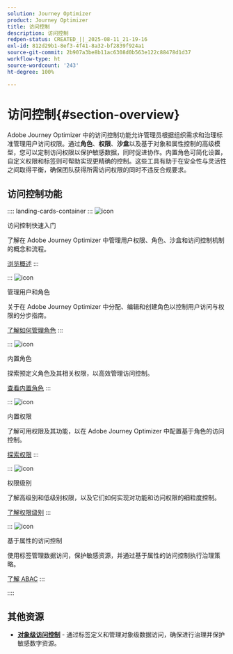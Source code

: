 ```yaml
---
solution: Journey Optimizer
product: Journey Optimizer
title: 访问控制
description: 访问控制
redpen-status: CREATED_||_2025-08-11_21-19-16
exl-id: 812d29b1-8ef3-4f41-8a32-bf2839f924a1
source-git-commit: 2b907a3be8b11ac6308d0b563e122c88478d1d37
workflow-type: ht
source-wordcount: '243'
ht-degree: 100%

---
```


# 访问控制{#section-overview}

Adobe Journey Optimizer 中的访问控制功能允许管理员根据组织需求和治理标准管理用户访问权限。通过&#x200B;**角色**、**权限**、**沙盒**&#x200B;以及基于对象和属性控制的高级模型，您可以定制访问权限以保护敏感数据，同时促进协作。内置角色可简化设置，自定义权限和标签则可帮助实现更精确的控制。这些工具有助于在安全性与灵活性之间取得平衡，确保团队获得所需访问权限的同时不违反合规要求。

## 访问控制功能

:::: landing-cards-container
:::
![icon](https://cdn.experienceleague.adobe.com/icons/circle-play.svg)

访问控制快速入门

了解在 Adobe Journey Optimizer 中管理用户权限、角色、沙盒和访问控制机制的概念和流程。

[浏览概述](../using/administration/permissions-overview.md)
:::

:::
![icon](https://cdn.experienceleague.adobe.com/icons/list-check.svg)

管理用户和角色

关于在 Adobe Journey Optimizer 中分配、编辑和创建角色以控制用户访问与权限的分步指南。

[了解如何管理角色](../using/administration/permissions.md)
:::

:::
![icon](https://cdn.experienceleague.adobe.com/icons/book.svg)

内置角色

探索预定义角色及其相关权限，以高效管理访问控制。

[查看内置角色](../using/administration/ootb-product-profiles.md)
:::

:::
![icon](https://cdn.experienceleague.adobe.com/icons/shield-halved.svg)

内置权限

了解可用权限及其功能，以在 Adobe Journey Optimizer 中配置基于角色的访问控制。

[探索权限](../using/administration/ootb-permissions.md)
:::

:::
![icon](https://cdn.experienceleague.adobe.com/icons/gear.svg)

权限级别

了解高级别和低级别权限，以及它们如何实现对功能和访问权限的细粒度控制。

[了解权限级别](../using/administration/high-low-permissions.md)
:::

:::
![icon](https://cdn.experienceleague.adobe.com/icons/puzzle-piece.svg)

基于属性的访问控制

使用标签管理数据访问，保护敏感资源，并通过基于属性的访问控制执行治理策略。

[了解 ABAC](../using/administration/attribute-based-access.md)
:::

::::


## 其他资源

- **[对象级访问控制](../using/administration/object-based-access.md)** - 通过标签定义和管理对象级数据访问，确保进行治理并保护敏感数字资源。
